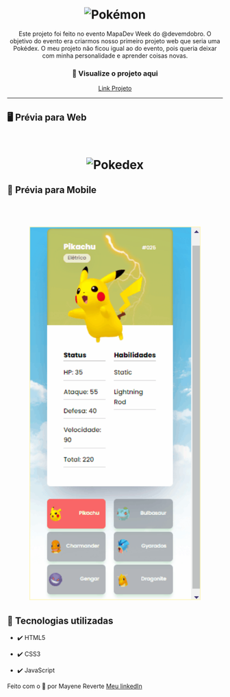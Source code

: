 <h1 align="center">
  <img src="github/image/logo.png" alt="Pokémon" width="200">
</h1>

<p align="center">Este projeto foi feito no evento MapaDev Week do @devemdobro. O objetivo do evento era criarmos nosso primeiro projeto web que seria uma Pokédex. O meu projeto não ficou igual ao do evento, pois queria deixar com minha personalidade e aprender coisas novas.</p>

<div align="center">
 <h3>👀 Visualize o projeto aqui</h3>

 [Link Projeto](https://revertemayene.github.io/projeto-pokedex/)
</div> 

---
## 🖥️ Prévia para Web

<h1 align="center">
<br>
  <img src="github/gifs/web.gif" alt="Pokedex" width="500">
<br>
</h1>

## 📱 Prévia para Mobile

<h1 align="center">
<br>
  <img src="github/gifs/mobile.gif" alt="Pokedex" width="400">
<br>
</h1>

## 🚀 Tecnologias utilizadas

- ✔️ HTML5

- ✔️ CSS3

- ✔️ JavaScript

Feito com o 💛 por Mayene Reverte [Meu linkedIn](https://www.linkedin.com/in/mayenereverte/)

